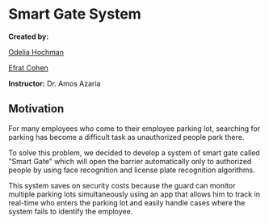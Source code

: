 # Smart Gate System  

**Created by:**

[Odelia Hochman](https://github.com/OdeliaHochman)

[Efrat Cohen](https://github.com/EfratCohen100)

**Instructor:** Dr. Amos Azaria


## Motivation

For many employees who come to their employee parking lot, searching for parking has become a difficult task as unauthorized people park there. 

To solve this problem, we decided to develop a system of smart gate called "Smart Gate" which will open the barrier automatically only to authorized people
by using face recognition and license plate recognition algorithms.

This system saves on security costs because the guard can monitor multiple parking lots simultaneously using an app that allows him to track in real-time who enters the parking lot and easily handle cases where the system fails to identify the employee.


